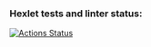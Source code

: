 ### Hexlet tests and linter status:
[![Actions Status](https://github.com/EdgeToLife/rails-project-66/actions/workflows/hexlet-check.yml/badge.svg)](https://github.com/EdgeToLife/rails-project-66/actions)